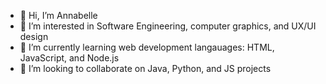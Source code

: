 - 👋 Hi, I’m Annabelle
- 👀 I’m interested in Software Engineering, computer graphics, and UX/UI design
- 🌱 I’m currently learning web development langauages: HTML, JavaScript, and Node.js
- 💞️ I’m looking to collaborate on Java, Python, and JS projects

<!---
ABmurra/ABmurra is a ✨ special ✨ repository because its `README.md` (this file) appears on your GitHub profile.
You can click the Preview link to take a look at your changes.
--->
